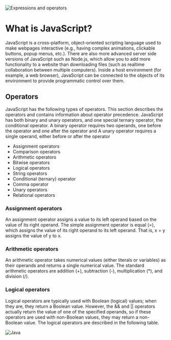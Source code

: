 ![Expressions and operators](https://res.cloudinary.com/practicaldev/image/fetch/s--_pyWGSyD--/c_imagga_scale,f_auto,fl_progressive,h_420,q_auto,w_1000/https://thepracticaldev.s3.amazonaws.com/i/w9u60357jk4ozdho7urq.jpg)

# What is JavaScript?

JavaScript is a cross-platform, object-oriented scripting language used to make webpages interactive (e.g., having complex animations, clickable buttons, popup menus, etc.).  There are also more advanced server side versions of JavaScript such as Node.js, which allow you to add more functionality to a website than downloading files (such as realtime collaboration between multiple computers). Inside a host environment (for example, a web browser), JavaScript can be connected to the objects of its environment to provide programmatic control over them.

## Operators
JavaScript has the following types of operators. This section describes the operators and contains information about operator precedence.
JavaScript has both binary and unary operators, and one special ternary operator, the conditional operator. A binary operator requires two operands, one before the operator and one after the operator and A unary operator requires a single operand, either before or after the operator

- Assignment operators
- Comparison operators
- Arithmetic operators
- Bitwise operators
- Logical operators
- String operators
- Conditional (ternary) operator
- Comma operator
- Unary operators
- Relational operators

### Assignment operators
An assignment operator assigns a value to its left operand based on the value of its right operand. The simple assignment operator is equal (=), which assigns the value of its right operand to its left operand. That is, x = y assigns the value of y to x.

### Arithmetic operators
An arithmetic operator takes numerical values (either literals or variables) as their operands and returns a single numerical value. The standard arithmetic operators are addition (+), subtraction (-), multiplication (*), and division (/). 

### Logical operators
Logical operators are typically used with Boolean (logical) values; when they are, they return a Boolean value. However, the && and || operators actually return the value of one of the specified operands, so if these operators are used with non-Boolean values, they may return a non-Boolean value. The logical operators are described in the following table.

![Java](https://data-flair.training/blogs/wp-content/uploads/sites/2/2019/03/JavaScript-Operators-1200x675.jpg)
